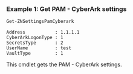 ### Example 1: Get PAM - CyberArk settings
```powershell
Get-ZNSettingsPamCyberark
```

```output
Address           : 1.1.1.1
CyberArkLogonType : 1
SecretsType       : 2
UserName          : test
VaultType         : 1
```

This cmdlet gets the PAM - CyberArk settings.
